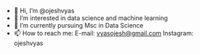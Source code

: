 - 👋 Hi, I’m @ojeshvyas
- 👀 I’m interested in data science and machine learning
- 🌱 I’m currently pursuing Msc in Data Science
- 📫 How to reach me:
E-mail: vyasojesh@gmail.com
Instagram: ojeshvyas

<!---
ojeshvyas/ojeshvyas is a ✨ special ✨ repository because its `README.md` (this file) appears on your GitHub profile.
You can click the Preview link to take a look at your changes.
--->
